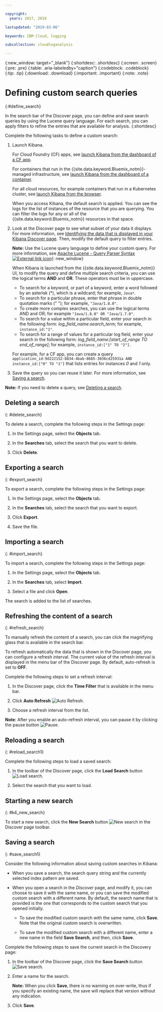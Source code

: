 ```yaml
---

copyright:
  years: 2017, 2019

lastupdated: "2019-03-06"

keywords: IBM Cloud, logging

subcollection: cloudloganalysis

---
```


{:new_window: target="_blank"}
{:shortdesc: .shortdesc}
{:screen: .screen}
{:pre: .pre}
{:table: .aria-labeledby="caption"}
{:codeblock: .codeblock}
{:tip: .tip}
{:download: .download}
{:important: .important}
{:note: .note}

# Defining custom search queries
{:#define_search}

In the search bar of the Discover page, you can define and save search queries by using the Lucene query language. For each search, you can apply filters to refine the entries that are available for analysis.
{:shortdesc}

Complete the following tasks to define a custom search:

1. Launch Kibana.

    For Cloud Foundry (CF) apps, see [launch Kibana from the dashboard of a CF app](/docs/services/CloudLogAnalysis/kibana?topic=cloudloganalysis-launch#launch_Kibana_from_cf_app).

	For containers that run in the {{site.data.keyword.Bluemix_notm}}-managed infrastructure, see [launch Kibana from the dashboard of a container](/docs/services/CloudLogAnalysis/kibana?topic=cloudloganalysis-launch#launch_Kibana_for_containers).
    
    For all cloud resources, for example containers that run in a Kubernetes cluster, see [launch Kibana from the browser](/docs/services/CloudLogAnalysis/kibana?topic=cloudloganalysis-launch#launch_Kibana_from_browser). 
	
	When you access Kibana, the default search is applied. You can see the logs for the list of instances of the resource that you are querying. You can filter the logs for any or all of the {{site.data.keyword.Bluemix_notm}} resources in that space.

2. Look at the Discover page to see what subset of your data it displays. For more information, see [Identifying the data that is displayed in your Kibana Discover page](/docs/services/CloudLogAnalysis/kibana?topic=cloudloganalysis-analize_logs_interactively#identify_data). Then, modify the default query to filter entries.

    **Note:** Use the Lucene query language to define your custom query. For more information, see [Apache Lucene - Query Parser Syntax  ![External link icon](../../../icons/launch-glyph.svg "External link icon")](https://lucene.apache.org/core/2_9_4/queryparsersyntax.html){: new_window}
    
    When Kibana is launched from the {{site.data.keyword.Bluemix_notm}} UI, to modify the query and define multiple search criteria, you can use the logical terms **AND** and **OR**. These operators must be in uppercase.    
    
    * To search for a keyword, or part of a keyword, enter a word followed by an asterisk (*), which is a wildcard; for example, `Java*`. 
    * To search for a particular phrase, enter that phrase in double quotation marks (" "); for example, `"Java/1.8.0"`.
    * To create more complex searches, you can use the logical terms AND and OR; for example `"Java/1.8.0" OR "Java/1.7.0"`.
    * To search for a value within a particular field, enter your search in the following form: *log_field_name:search_term*; for example, `instance_id:"1"`.
    * To search for a range of values for a particular log field, enter your search in the following form: *log_field_name:[start_of_range TO end_of_range]*; for example, `instance_id:["1" TO "2"]`.

     For example, for a CF app, you can create a query `application_id:9d222152-8834-4bab-8685-3036cd25931a AND instance_id:["0" TO "1"]`  that lists entries for instances *0* and *1* only. 

3. Save the query so you can reuse it later. For more information, see [Saving a search](/docs/services/CloudLogAnalysis/kibana?topic=cloudloganalysis-define_search#save_search1). 

**Note:** If you need to delete a query, see [Deleting a search](/docs/services/CloudLogAnalysis/kibana?topic=cloudloganalysis-define_search#delete_search).



## Deleting a search
{: #delete_search}

To delete a search, complete the following steps in the Settings page:

1. In the Settings page, select the **Objects** tab.

2. In the **Searches** tab, select the search that you want to delete.

3. Click **Delete**.


## Exporting a search
{: #export_search}

To export a search, complete the following steps in the Settings page:

1. In the Settings page, select the **Objects** tab.

2. In the **Searches** tab, select the search that you want to export.

3. Click **Export**.

4. Save the file.

 
## Importing a search
{: #import_search}

To import a search, complete the following steps in the Settings page:

1. In the Settings page, select the **Objects** tab.

2. In the **Searches** tab, select **Import**.

3. Select a file and click **Open**.

The search is added to the list of searches.

## Refreshing the content of a search
{: #refresh_search}

To manually refresh the content of a search, you can click the magnifying glass that is available in the search bar. 

To refresh automatically the data that is shown in the Discover page, you can configure a refresh interval. The current value of the refresh interval is displayed in the menu bar of the Discover page. By default, auto-refresh is set to **OFF**.

Complete the following steps to set a refresh interval:

1. In the Discover page, click the **Time Filter** that is available in the menu bar.

2. Click **Auto Refresh** ![Auto Refresh](images/auto_refresh_icon.jpg "Auto Refresh").

3. Choose a refresh interval from the list. 

**Note**: After you enable an auto-refresh interval, you can pause it by clicking the pause button ![Pause](images/auto_refresh_pause_icon.jpg "Pause").


## Reloading a search
{: #reload_search1}

Complete the following steps to load a saved search:

1. In the toolbar of the Discover page, click the **Load Search** button ![Load search](images/load_icon.jpg "Load search").

2. Select the search that you want to load. 

## Starting a new search
{: #k4_new_search}

To start a new search, click the **New Search** button ![New search](images/new_search_icon.jpg "New search") in the Discover page toolbar.

## Saving a search 
{: #save_search1}

Consider the following information about saving custom searches in Kibana:

* When you save a search, the search query string and the currently selected index pattern are saved.
* When you open a search in the *Discover* page, and modify it, you can choose to save it with the same name, or you can save the modified custom search with a different name. By default, the search name that is provided is the one that corresponds to the custom search that you opened initially.

    * To save the modified custom search with the same name, click **Save**. Note that the original custom search is overwritten. 
	
	* To save the modified custom search with a different name, enter a new name in the field **Save Search**, and then, click **Save**. 


Complete the following steps to save the current search in the Discovery page:

1. In the toolbar of the Discover page, click the **Save Search** button ![Save search](images/save_search_icon.jpg "Save search").

2. Enter a name for the search.

    **Note:** When you click **Save**, there is no warning on over-write, thus if you specify an existing name, the save will replace that version without any indication.

3. Click **Save**. 
